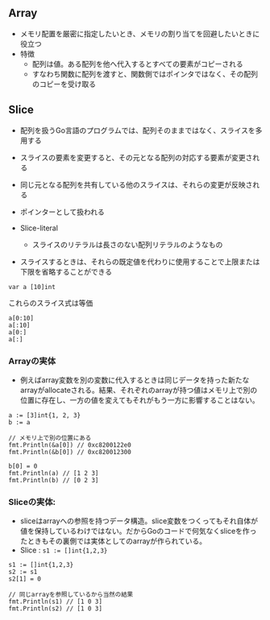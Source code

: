## Array
- メモリ配置を厳密に指定したいとき、メモリの割り当てを回避したいときに役立つ
- 特徴
  - 配列は値。ある配列を他へ代入するとすべての要素がコピーされる
  - すなわち関数に配列を渡すと、関数側ではポインタではなく、その配列のコピーを受け取る

## Slice
- 配列を扱うGo言語のプログラムでは、配列そのままではなく、スライスを多用する
- スライスの要素を変更すると、その元となる配列の対応する要素が変更される
- 同じ元となる配列を共有している他のスライスは、それらの変更が反映される
- ポインターとして扱われる

- Slice-literal
  - スライスのリテラルは長さのない配列リテラルのようなもの

- スライスするときは、それらの既定値を代わりに使用することで上限または下限を省略することができる
```
var a [10]int
```
これらのスライス式は等価

```
a[0:10]
a[:10]
a[0:]
a[:]
```
### Arrayの実体
- 例えばarray変数を別の変数に代入するときは同じデータを持った新たなarrayがallocateされる。結果、それぞれのarrayが持つ値はメモリ上で別の位置に存在し、一方の値を変えてもそれがもう一方に影響することはない。

```
a := [3]int{1, 2, 3}
b := a

// メモリ上で別の位置にある
fmt.Println(&a[0]) // 0xc8200122e0
fmt.Println(&b[0]) // 0xc820012300

b[0] = 0
fmt.Println(a) // [1 2 3]
fmt.Println(b) // [0 2 3]
```

### Sliceの実体: 
- sliceはarrayへの参照を持つデータ構造。slice変数をつくってもそれ自体が値を保持しているわけではない。だからGoのコードで何気なくsliceを作ったときもその裏側では実体としてのarrayが作られている。
- Slice : `s1 := []int{1,2,3}`

```
s1 := []int{1,2,3}
s2 := s1
s2[1] = 0

// 同じarrayを参照しているから当然の結果
fmt.Println(s1) // [1 0 3]
fmt.Println(s2) // [1 0 3] 
```

